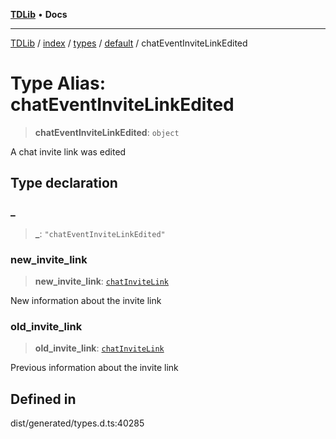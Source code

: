 [**TDLib**](../../../../../../README.md) • **Docs**

***

[TDLib](../../../../../../modules.md) / [index](../../../../../README.md) / [types](../../../README.md) / [default](../README.md) / chatEventInviteLinkEdited

# Type Alias: chatEventInviteLinkEdited

> **chatEventInviteLinkEdited**: `object`

A chat invite link was edited

## Type declaration

### \_

> **\_**: `"chatEventInviteLinkEdited"`

### new\_invite\_link

> **new\_invite\_link**: [`chatInviteLink`](chatInviteLink-1.md)

New information about the invite link

### old\_invite\_link

> **old\_invite\_link**: [`chatInviteLink`](chatInviteLink-1.md)

Previous information about the invite link

## Defined in

dist/generated/types.d.ts:40285

